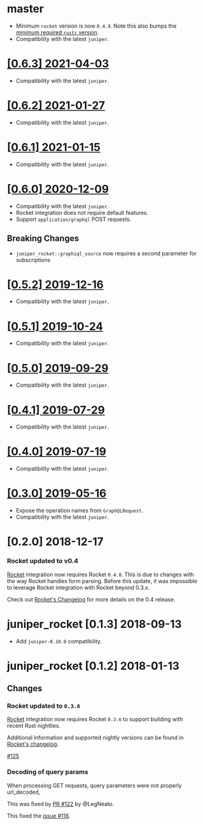 # master

- Minimum `rocket` version is now `0.4.9`. Note this also bumps the [minimum required `rustc` version](https://github.com/SergioBenitez/Rocket/blob/v0.4/CHANGELOG.md#version-048-may-18-2021).
- Compatibility with the latest `juniper`.

# [[0.6.3] 2021-04-03](https://github.com/graphql-rust/juniper/releases/tag/juniper_rocket-0.6.3)

- Compatibility with the latest `juniper`.

# [[0.6.2] 2021-01-27](https://github.com/graphql-rust/juniper/releases/tag/juniper_rocket-0.6.2)

- Compatibility with the latest `juniper`.

# [[0.6.1] 2021-01-15](https://github.com/graphql-rust/juniper/releases/tag/juniper_rocket-0.6.1)

- Compatibility with the latest `juniper`.

# [[0.6.0] 2020-12-09](https://github.com/graphql-rust/juniper/releases/tag/juniper_rocket-0.6.0)

- Compatibility with the latest `juniper`.
- Rocket integration does not require default features.
- Support `application/graphql` POST requests.

## Breaking Changes

- `juniper_rocket::graphiql_source` now requires a second parameter for subscriptions

# [[0.5.2] 2019-12-16](https://github.com/graphql-rust/juniper/releases/tag/juniper_rocket-0.5.2)

- Compatibility with the latest `juniper`.

# [[0.5.1] 2019-10-24](https://github.com/graphql-rust/juniper/releases/tag/juniper_rocket-0.5.1)

- Compatibility with the latest `juniper`.

# [[0.5.0] 2019-09-29](https://github.com/graphql-rust/juniper/releases/tag/juniper_rocket-0.5.0)

- Compatibility with the latest `juniper`.

# [[0.4.1] 2019-07-29](https://github.com/graphql-rust/juniper/releases/tag/juniper_rocket-0.4.1)

- Compatibility with the latest `juniper`.

# [[0.4.0] 2019-07-19](https://github.com/graphql-rust/juniper/releases/tag/juniper_rocket-0.4.0)

- Compatibility with the latest `juniper`.

# [[0.3.0] 2019-05-16](https://github.com/graphql-rust/juniper/releases/tag/juniper_rocket-0.3.0)

- Expose the operation names from `GraphQLRequest`.
- Compatibility with the latest `juniper`.

# [0.2.0] 2018-12-17

### Rocket updated to v0.4

[Rocket](https://rocket.rs) integration now requires Rocket `0.4.0`. This is due
to changes with the way Rocket handles form parsing. Before this update, it was
impossible to leverage Rocket integration with Rocket beyond 0.3.x.

Check out [Rocket's Changelog](https://github.com/SergioBenitez/Rocket/blob/v0.4/CHANGELOG.md)
for more details on the 0.4 release.

# juniper_rocket [0.1.3] 2018-09-13

- Add `juniper-0.10.0` compatibility.

# juniper_rocket [0.1.2] 2018-01-13

## Changes

### Rocket updated to `0.3.6`

[Rocket](https://rocket.rs) integration now requires Rocket `0.3.6` to
support building with recent Rust nightlies.

Additional information and supported nightly versions can be found in [Rocket's changelog](https://github.com/SergioBenitez/Rocket/blob/master/CHANGELOG.md#version-036-jan-12-2018).

[#125](https://github.com/graphql-rust/juniper/issues/125)

### Decoding of query params

When processing GET requests, query parameters were not properly url_decoded,

This was fixed by [PR #122](https://github.com/graphql-rust/juniper/pull/128) by @LegNeato.

This fixed the [issue #116](https://github.com/graphql-rust/juniper/issues/116).
